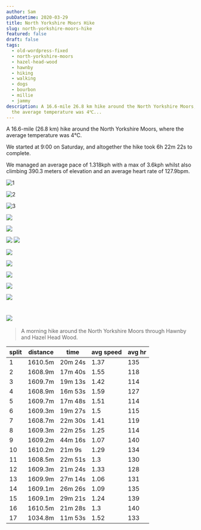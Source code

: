 ```yaml
---
author: Sam
pubDatetime: 2020-03-29
title: North Yorkshire Moors Hike
slug: north-yorkshire-moors-hike
featured: false
draft: false
tags:
  - old-wordpress-fixed
  - north-yorkshire-moors
  - hazel-head-wood
  - hawnby
  - hiking
  - walking
  - dogs
  - bourbon
  - millie
  - jammy
description: A 16.6-mile 26.8 km hike around the North Yorkshire Moors, where
  the average temperature was 4℃...
---
```

A 16.6-mile (26.8 km) hike around the North Yorkshire Moors, where the average temperature was 4℃.

We started at 9:00 on Saturday, and altogether the hike took 6h 22m 22s to complete.

We managed an average pace of 1.318kph with a max of 3.6kph whilst also climbing 390.3 meters of elevation and an average heart rate of 127.9bpm.

![1](https://dgtzuqphqg23d.cloudfront.net/j9ZVI0F282wPkET7WmBd2ID86gQno0wV1E8A-ImIkLk-768x1024.jpg)

![2](https://dgtzuqphqg23d.cloudfront.net/MLb_DqwILhNX0-Ldb9GsE7GH2n1HFLTSU3uXw-xPmDY-768x1024.jpg)

![3](https://dgtzuqphqg23d.cloudfront.net/pnZq6uC0K8vMKO2DnwbxWtiTnAo1A-YzFtm1Cz3JC3I-1024x768.jpg)

![](https://dgtzuqphqg23d.cloudfront.net/_VgBJDI3x8aOaiAtQJXVx-tj31dAwiuc2Pt4QohRFsM-1024x768.jpg)

![](https://dgtzuqphqg23d.cloudfront.net/STkUZxxIAixoXds4zvIqTAnbS9cUIN5_Wq48zUCUT_c-768x1024.jpg)

![](https://dgtzuqphqg23d.cloudfront.net/Ulno_rjtqLBP2PpLr2w_qFd7C97xR4B-NrQXWWJBklc-1024x768.jpg) ![](https://dgtzuqphqg23d.cloudfront.net/wKsovLuPl2p1zbu7tEVVv5fnZPvtf0ElY1RFohOOLvA-1024x768.jpg)

![](https://dgtzuqphqg23d.cloudfront.net/rBaQEKvwpRFpir7iTPQxuznZlW6Iow4K8vIH-fWx4m4-1024x768.jpg)

![](https://dgtzuqphqg23d.cloudfront.net/UGsqTTIrE5NzBr1Bus-CGCn9F8pR822kmbRvC_SyH5I-768x1024.jpg)

![](https://dgtzuqphqg23d.cloudfront.net/0nNQO5bGBR49QtAx9xW8yt2xmi9uW3dnqIvGYjk9MTQ-1024x768.jpg)

![](https://dgtzuqphqg23d.cloudfront.net/64PRCEzvzJj-KxAR3rEPE0r6uXaA3lqDUYLQqXJF5n8-1024x768.jpg)

![](https://dgtzuqphqg23d.cloudfront.net/IAJ9VsCxX_j17blWM8YjRIEc4l4jyjhOF4pPOcj3WVc-768x1024.jpg)

# ![](https://dgtzuqphqg23d.cloudfront.net/6azPzkW9MJlTb20xnZjEGj2xoRwioeFZzmssSETCv_4-1024x768.jpg)

> A morning hike around the North Yorkshire Moors through Hawnby and Hazel Head Wood.

| split | distance | time | avg speed | avg hr |
| --- | --- | --- | --- | --- |
| 1   | 1610.5m | 20m 24s | 1.37 | 135 |
| 2   | 1608.9m | 17m 40s | 1.55 | 118 |
| 3   | 1609.7m | 19m 13s | 1.42 | 114 |
| 4   | 1608.9m | 16m 53s | 1.59 | 127 |
| 5   | 1609.7m | 17m 48s | 1.51 | 114 |
| 6   | 1609.3m | 19m 27s | 1.5 | 115 |
| 7   | 1608.7m | 22m 30s | 1.41 | 119 |
| 8   | 1609.3m | 22m 25s | 1.25 | 114 |
| 9   | 1609.2m | 44m 16s | 1.07 | 140 |
| 10  | 1610.2m | 21m 9s | 1.29 | 134 |
| 11  | 1608.5m | 22m 51s | 1.3 | 130 |
| 12  | 1609.3m | 21m 24s | 1.33 | 128 |
| 13  | 1609.9m | 27m 14s | 1.06 | 131 |
| 14  | 1609.1m | 26m 26s | 1.09 | 135 |
| 15  | 1609.1m | 29m 21s | 1.24 | 139 |
| 16  | 1610.5m | 21m 28s | 1.3 | 140 |
| 17  | 1034.8m | 11m 53s | 1.52 | 133 |